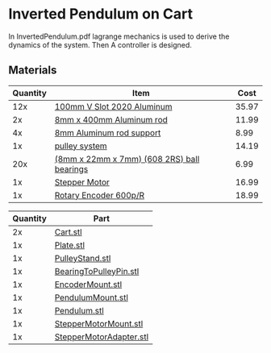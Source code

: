 
# Inverted Pendulum on Cart

In InvertedPendulum.pdf lagrange mechanics is used to derive the dynamics of the system. Then A controller is designed.



## Materials

| Quantity | Item | Cost | 
|----------|------|------|
| 12x      | [100mm V Slot 2020 Aluminum](https://www.amazon.com/dp/B0B7DVN34Y?ref=ppx_yo2ov_dt_b_fed_asin_title&th=1)                 | 35.97 |
| 2x       | [8mm x 400mm Aluminum rod](https://www.amazon.com/dp/B08JGD9F5P?ref=ppx_yo2ov_dt_b_fed_asin_title)                        | 11.99 |
| 4x       | [8mm Aluminum rod support](https://www.amazon.com/dp/B0CWV45879?ref=ppx_yo2ov_dt_b_fed_asin_title&th=1)                   | 8.99  |
| 1x       | [pulley system](https://www.amazon.com/dp/B07MF6TDHF?ref=ppx_yo2ov_dt_b_fed_asin_title)                                   | 14.19 |
| 20x      | [(8mm x 22mm x 7mm) (608 2RS) ball bearings](https://www.amazon.com/dp/B09PKD8QZZ?ref=ppx_yo2ov_dt_b_fed_asin_title&th=1) | 6.99  |
| 1x | [Stepper Motor](https://www.amazon.com/gp/product/B0B8HB5N4S/ref=ox_sc_saved_title_2?smid=AWQBCGWISS7BL&th=1) | 16.99
| 1x | [Rotary Encoder 600p/R](https://www.amazon.com/Taiss-Incremental-Encoder-Voltage-Warranty%EF%BC%89600P/dp/B07MX1SYXB/ref=asc_df_B07MX1SYXB?mcid=4ac95c49b25f3a26811e8b2d1cdce6f0&tag=hyprod-20&linkCode=df0&hvadid=693270340071&hvpos=&hvnetw=g&hvrand=3586558419577101903&hvpone=&hvptwo=&hvqmt=&hvdev=c&hvdvcmdl=&hvlocint=&hvlocphy=9003867&hvtargid=pla-655949219897&psc=1) | 18.99

| Quantity | Part
|----------|------|
| 2x | [Cart.stl](/Model-V1/Cart.stl) |
| 1x | [Plate.stl](/Model-V1/Plate.stl) |
| 1x | [PulleyStand.stl](/Model-V1/PulleyStand.stl) |
| 1x | [BearingToPulleyPin.stl](/Model-V1/BearingToPulleyPin.stl) |
| 1x | [EncoderMount.stl](/Model-V1/EncoderMount.stl) |
| 1x | [PendulumMount.stl](/Model-V1/PendulumMount.stl) |
| 1x | [Pendulum.stl](/Model-V1/Pendulum.stl) |
| 1x | [StepperMotorMount.stl](/Model-V1/StepperMotorMount.stl) |
| 1x | [StepperMotorAdapter.stl](/Model-V1/StepperMotorAdapter.stl) |
